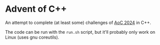 # Advent of C++

An attempt to complete (at least some) challenges of [AoC 2024](https://adventofcode.com/2024) in C++.

The code can be run with the `run.sh` script, but it'll probably only work on Linux (uses gnu coreutils).
